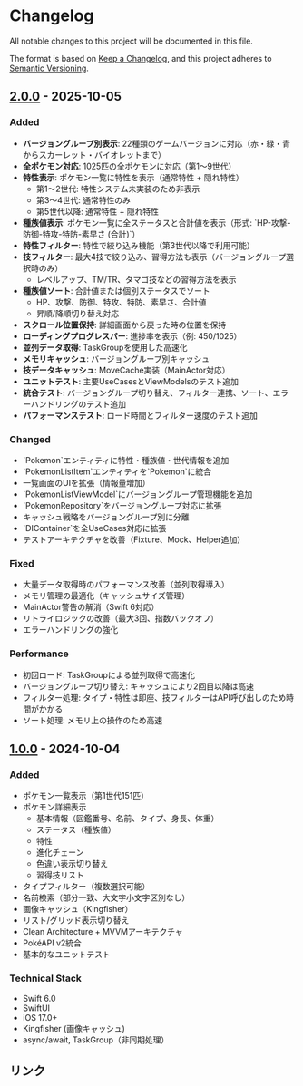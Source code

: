 # Changelog

All notable changes to this project will be documented in this file.

The format is based on [Keep a Changelog](https://keepachangelog.com/en/1.0.0/),
and this project adheres to [Semantic Versioning](https://semver.org/spec/v2.0.0.html).

## [2.0.0] - 2025-10-05

### Added
- **バージョングループ別表示**: 22種類のゲームバージョンに対応（赤・緑・青からスカーレット・バイオレットまで）
- **全ポケモン対応**: 1025匹の全ポケモンに対応（第1〜9世代）
- **特性表示**: ポケモン一覧に特性を表示（通常特性 + 隠れ特性）
  - 第1〜2世代: 特性システム未実装のため非表示
  - 第3〜4世代: 通常特性のみ
  - 第5世代以降: 通常特性 + 隠れ特性
- **種族値表示**: ポケモン一覧に全ステータスと合計値を表示（形式: \`HP-攻撃-防御-特攻-特防-素早さ (合計)\`）
- **特性フィルター**: 特性で絞り込み機能（第3世代以降で利用可能）
- **技フィルター**: 最大4技で絞り込み、習得方法も表示（バージョングループ選択時のみ）
  - レベルアップ、TM/TR、タマゴ技などの習得方法を表示
- **種族値ソート**: 合計値または個別ステータスでソート
  - HP、攻撃、防御、特攻、特防、素早さ、合計値
  - 昇順/降順切り替え対応
- **スクロール位置保持**: 詳細画面から戻った時の位置を保持
- **ローディングプログレスバー**: 進捗率を表示（例: 450/1025）
- **並列データ取得**: TaskGroupを使用した高速化
- **メモリキャッシュ**: バージョングループ別キャッシュ
- **技データキャッシュ**: MoveCache実装（MainActor対応）
- **ユニットテスト**: 主要UseCasesとViewModelsのテスト追加
- **統合テスト**: バージョングループ切り替え、フィルター連携、ソート、エラーハンドリングのテスト追加
- **パフォーマンステスト**: ロード時間とフィルター速度のテスト追加

### Changed
- \`Pokemon\`エンティティに特性・種族値・世代情報を追加
- \`PokemonListItem\`エンティティを\`Pokemon\`に統合
- 一覧画面のUIを拡張（情報量増加）
- \`PokemonListViewModel\`にバージョングループ管理機能を追加
- \`PokemonRepository\`をバージョングループ対応に拡張
- キャッシュ戦略をバージョングループ別に分離
- \`DIContainer\`を全UseCases対応に拡張
- テストアーキテクチャを改善（Fixture、Mock、Helper追加）

### Fixed
- 大量データ取得時のパフォーマンス改善（並列取得導入）
- メモリ管理の最適化（キャッシュサイズ管理）
- MainActor警告の解消（Swift 6対応）
- リトライロジックの改善（最大3回、指数バックオフ）
- エラーハンドリングの強化

### Performance
- 初回ロード: TaskGroupによる並列取得で高速化
- バージョングループ切り替え: キャッシュにより2回目以降は高速
- フィルター処理: タイプ・特性は即座、技フィルターはAPI呼び出しのため時間がかかる
- ソート処理: メモリ上の操作のため高速

## [1.0.0] - 2024-10-04

### Added
- ポケモン一覧表示（第1世代151匹）
- ポケモン詳細表示
  - 基本情報（図鑑番号、名前、タイプ、身長、体重）
  - ステータス（種族値）
  - 特性
  - 進化チェーン
  - 色違い表示切り替え
  - 習得技リスト
- タイプフィルター（複数選択可能）
- 名前検索（部分一致、大文字小文字区別なし）
- 画像キャッシュ（Kingfisher）
- リスト/グリッド表示切り替え
- Clean Architecture + MVVMアーキテクチャ
- PokéAPI v2統合
- 基本的なユニットテスト

### Technical Stack
- Swift 6.0
- SwiftUI
- iOS 17.0+
- Kingfisher (画像キャッシュ)
- async/await, TaskGroup（非同期処理）

## リンク

[2.0.0]: https://github.com/yourusername/Pokedex-SwiftUI/compare/v1.0.0...v2.0.0
[1.0.0]: https://github.com/yourusername/Pokedex-SwiftUI/releases/tag/v1.0.0
